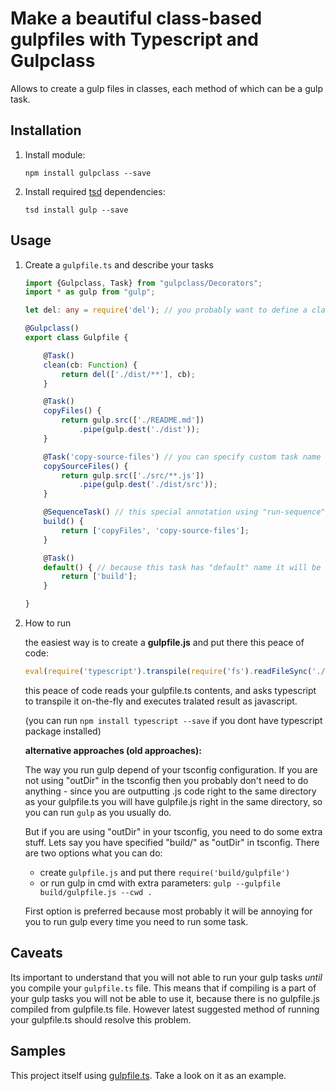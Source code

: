# Make a beautiful class-based gulpfiles with Typescript and Gulpclass

Allows to create a gulp files in classes, each method of which can be a gulp task.

## Installation

1. Install module:

    `npm install gulpclass --save`

2. Install required [tsd](http://definitelytyped.org/tsd/) dependencies:

    `tsd install gulp --save`

## Usage

1. Create a `gulpfile.ts` and describe your tasks
    
    ```typescript
    import {Gulpclass, Task} from "gulpclass/Decorators";
    import * as gulp from "gulp";
    
    let del: any = require('del'); // you probably want to define a classes that does not have type definition this way
    
    @Gulpclass()
    export class Gulpfile {
    
        @Task()
        clean(cb: Function) {
            return del(['./dist/**'], cb);
        }
    
        @Task()
        copyFiles() {
            return gulp.src(['./README.md'])
                .pipe(gulp.dest('./dist'));
        }
    
        @Task('copy-source-files') // you can specify custom task name if you need
        copySourceFiles() {
            return gulp.src(['./src/**.js'])
                .pipe(gulp.dest('./dist/src'));
        }
    
        @SequenceTask() // this special annotation using "run-sequence" module to run returned tasks in sequence
        build() {
            return ['copyFiles', 'copy-source-files'];
        }
    
        @Task()
        default() { // because this task has "default" name it will be run as default gulp task
            return ['build'];
        }
    
    }
    ```
    
2. How to run

    the easiest way is to create a **gulpfile.js** and put there this peace of code:
    ```javascript
    eval(require('typescript').transpile(require('fs').readFileSync('./gulpfile.ts').toString()));
    ```
    this peace of code reads your gulpfile.ts contents, and asks typescript to transpile it on-the-fly and executes tralated result
    as javascript.
    
    (you can run `npm install typescript --save` if you dont have typescript package installed)
    
    **alternative approaches (old approaches):**

    The way you run gulp depend of your tsconfig configuration. If you are not using "outDir" in the tsconfig then
    you probably don't need to do anything - since you are outputting .js code right to the same directory as your
    gulpfile.ts you will have gulpfile.js right in the same directory, so you can run `gulp` as you usually do.
     
    But if you are using "outDir" in your tsconfig, you need to do some extra stuff. 
    Lets say you have specified "build/" as "outDir" in tsconfig.
    There are two options what you can do:
    
    * create `gulpfile.js` and put there ```require('build/gulpfile')```
    * or run gulp in cmd with extra parameters: `gulp --gulpfile build/gulpfile.js --cwd .`
    
    First option is preferred because most probably it will be annoying for you to run gulp every time you need to run some task.


## Caveats

Its important to understand that you will not able to run your gulp tasks *until* you compile your `gulpfile.ts` file.
This means that if compiling is a part of your gulp tasks you will not be able to use it,
because there is no gulpfile.js compiled from gulpfile.ts file. However latest suggested method of running your gulpfile.ts should resolve this problem.

## Samples

This project itself using [gulpfile.ts](https://github.com/PLEEROCK/gulpclass/blob/master/gulpfile.ts).
Take a look on it as an example.


[1]: https://github.com/PLEEROCK/microframework
[2]: https://github.com/gulpclass/gulpfile.ts
